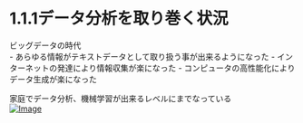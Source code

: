 # 1.1.1データ分析を取り巻く状況

ビッグデータの時代<br>
    - あらゆる情報がテキストデータとして取り扱う事が出来るようになった
            - インターネットの発達により情報収集が楽になった
            - コンピュータの高性能化によりデータ生成が楽になった
  
家庭でデータ分析、機械学習が出来るレベルにまでなっている<br>
[![Image](https://gyazo.com/aa7788fe8b1e50c4df3cf9e1acadeaa7/thumb/1000)](https://gyazo.com/aa7788fe8b1e50c4df3cf9e1acadeaa7)<br>